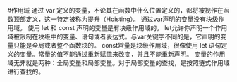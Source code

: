 #作用域
通过 var 定义的变量，不论其在函数中什么位置定义的，都将被视作在函数顶部定义，这一特定被称为提升（Hoisting）。
通过var声明的变量没有块级作用域。
使用 let 和 const 声明的变量是有块级作用域的。
let允许你声明一个作用域被限制在块级中的变量、语句或者表达式。与var关键字不同的是，它声明的变量只能是全局或者整个函数块的。
const常量是块级作用域，很像使用 let 语句定义的变量。常量的值不能通过重新赋值来改变，并且不能重新声明。
变量的作用域无非就是两种：全局变量和局部变量。对于局部变量的查找，是按照链式作用域进行查找的。